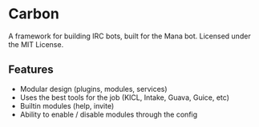 Carbon
======

A framework for building IRC bots, built for the Mana bot. Licensed under the MIT License.

## Features

- Modular design (plugins, modules, services)
- Uses the best tools for the job (KICL, Intake, Guava, Guice, etc)
- Builtin modules (help, invite)
- Ability to enable / disable modules through the config
